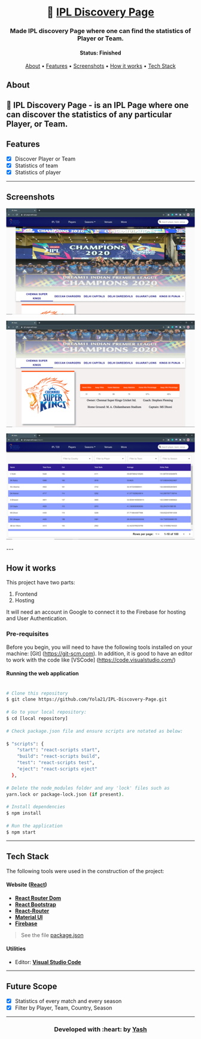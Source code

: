 <h1 align="center">
   🏏 <a href=""> IPL Discovery Page </a>
</h1>

<h3 align="center">
    Made IPL discovery Page where one can find the statistics of Player or Team.
</h3>

<h4 align="center"> 
	 Status: Finished
</h4>

<p align="center">
 <a href="#about">About</a> •
 <a href="#features">Features</a> •
 <a href="#screenshots">Screenshots</a> • 
 <a href="#how-it-works">How it works</a> • 
 <a href="#tech-stack">Tech Stack</a> 
</p>


## About

🏏 IPL Discovery Page - is an IPL Page where one can discover the statistics of any particular Player, or Team. 
---

## Features

   - [x] Discover Player or Team
   - [x] Statistics of team
   - [x] Statistics of player 
---

## Screenshots

<p align="center">
  <img alt="cases" src="https://github.com/Yola21/IPL-Discovery-Page/blob/main/ipl-stats/screenshots/Screenshot%20(277).png">
</p>

<p align="center">
  <img alt="cases" src="https://github.com/Yola21/IPL-Discovery-Page/blob/main/ipl-stats/screenshots/Screenshot%20(278).png">
</p>

<p align="center">
  <img alt="cases" src="https://github.com/Yola21/IPL-Discovery-Page/blob/main/ipl-stats/screenshots/Screenshot%20(279).png">
</p>
---

## How it works

This project have two parts:
1. Frontend
2. Hosting

It will need an account in Google to connect it to the Firebase for hosting and User Authentication.

### Pre-requisites

Before you begin, you will need to have the following tools installed on your machine:
[Git] (https://git-scm.com).
In addition, it is good to have an editor to work with the code like [VSCode] (https://code.visualstudio.com/)

#### Running the web application

```bash

# Clone this repository
$ git clone https://github.com/Yola21/IPL-Discovery-Page.git

# Go to your local repository:
$ cd [local repository]

# Check package.json file and ensure scripts are notated as below:

$ "scripts": {
    "start": "react-scripts start",
    "build": "react-scripts build",
    "test": "react-scripts test",
    "eject": "react-scripts eject"
  },
  
# Delete the node_modules folder and any 'lock' files such as 
yarn.lock or package-lock.json (if present).

# Install dependencies
$ npm install

# Run the application
$ npm start

```

---

## Tech Stack

The following tools were used in the construction of the project:

#### **Website**  ([React](https://reactjs.org/))

-   **[React Router Dom](https://github.com/ReactTraining/react-router/tree/master/packages/react-router-dom)**
-   **[React Bootstrap](https://react-bootstrap.github.io/)**
-   **[React-Router](https://www.npmjs.com/package/react-router)**
-   **[Material UI](https://material-ui.com/)**
-   **[Firebase](https://firebase.google.com/)**

> See the file  [package.json](https://github.com/Yola21/Netflix-Clone/blob/main/package.json)

#### **Utilities**

-   Editor:  **[Visual Studio Code](https://code.visualstudio.com/)** 

---

## Future Scope

   - [x] Statistics of every match and every season
   - [x] Filter by Player, Team, Country, Season
   
---

<h3 align="center"><b>Developed with :heart: by <a href="https://github.com/Yola21">Yash</a></b></h1>
